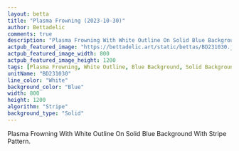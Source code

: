 ```yaml
---
layout: betta
title: "Plasma Frowning (2023-10-30)"
author: Bettadelic
comments: true
description: "Plasma Frowning With White Outline On Solid Blue Background With Stripe Pattern."
actpub_featured_image: "https://bettadelic.art/static/bettas/BD231030.jpg"
actpub_featured_image_width: 800
actpub_featured_image_height: 1200
tags: [Plasma Frowning, White Outline, Blue Background, Solid Background Pattern, Stripe Pattern, October 2023]
unitName: "BD231030"
line_color: "White"
background_color: "Blue"
width: 800
height: 1200
algorithm: "Stripe"
background_type: "Solid"
---
```


Plasma Frowning With White Outline On Solid Blue Background With Stripe Pattern.
